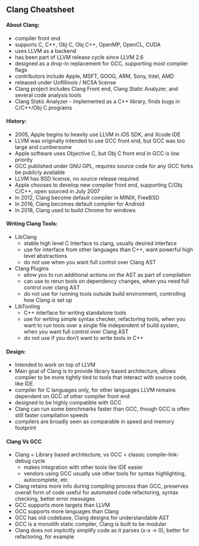 ## Clang Cheatsheet

#### About Clang:
* compiler front end
* supports C, C++, Obj C, Obj C++, OpenMP, OpenCL, CUDA
* uses LLVM as a backend
* has been part of LLVM release cycle since LLVM 2.6
* designed as a drop-in replacement for GCC, supporting most compiler flags
* contributors include Apple, MSFT, GOOG, ARM, Sony, Intel, AMD
* released under UofIllinois / NCSA license
* Clang project includes Clang Front end, Clang Static Analyzer, and several code analysis tools
* Clang Static Analyzer - implemented as a C++ library, finds bugs in C/C++/Obj C programs

#### History:
* 2005, Apple begins to heavily use LLVM in iOS SDK, and Xcode IDE
* LLVM was originally intended to use GCC front end, but GCC was too large and cumbersome
* Apple software uses Objective C, but Obj C front end in GCC is low priority
* GCC published under GNU GPL, requires source code for any GCC forks be publicly available
* LLVM has BSD license, no source release required
* Apple chooses to develop new compiler front end, supporting C/Obj C/C++, open sourced in July 2007
* In 2012, Clang become default compiler in MINIX, FreeBSD
* In 2016, Clang becomes default compiler for Android
* In 2018, Clang used to build Chrome for windows

#### Writing Clang Tools:
* LibClang
	* stable high level C Interface to clang, usually desired interface
	* use for interface from other languages than C++, want powerful high level abstractions
	* do not use when you want full control over Clang AST
* Clang Plugins
	* allow you to run additional actions on the AST as part of compilation
	* can use to rerun tools on dependency changes, when you need full control over clang AST
	* do not use for running tools outside build environment, controlling how Clang is set up
* LibTooling
	* C++ interface for writing standalone tools
	* use for writing simple syntax checker, refactoring tools, when you want to run tools over a single file independent of build system, when you want full control over Clang AST
	* do not use if you don’t want to write tools in C++

#### Design:
* Intended to work on top of LLVM
* Main goal of Clang is to provide library based architecture, allows compiler to be more tightly tied to tools that interact with source code, like IDE
* compiler for C languages only, for other languages LLVM remains dependent on GCC of other compiler front end
* designed to be highly compatible with GCC
* Clang can run some benchmarks faster than GCC, though GCC is often still faster compilation speeds
* compilers are broadly seen as comparable in speed and memory footprint

#### Clang Vs GCC
* Clang = Library based architecture, vs GCC = classic compile-link-debug cycle
	* makes integration with other tools like IDE easier
	* vendors using GCC usually use other tools for syntax highlighting, autocomplete, etc
* Clang retains more info during compiling process than GCC, preserves overall form of code
	useful for automated code refactoring, syntax checking, better error messages
* GCC supports more targets than LLVM
* GCC supports more languages than Clang
* GCC has old codebase, Clang designs for understandable AST
* GCC is a monolith static compiler, Clang is built to be modular
* Clang does not implicitly simplify code as it parses (x-x -> 0), better for refactoring, for example
